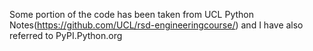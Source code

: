 Some portion of the code has been taken from UCL Python Notes(https://github.com/UCL/rsd-engineeringcourse/) and I have also referred to PyPI.Python.org